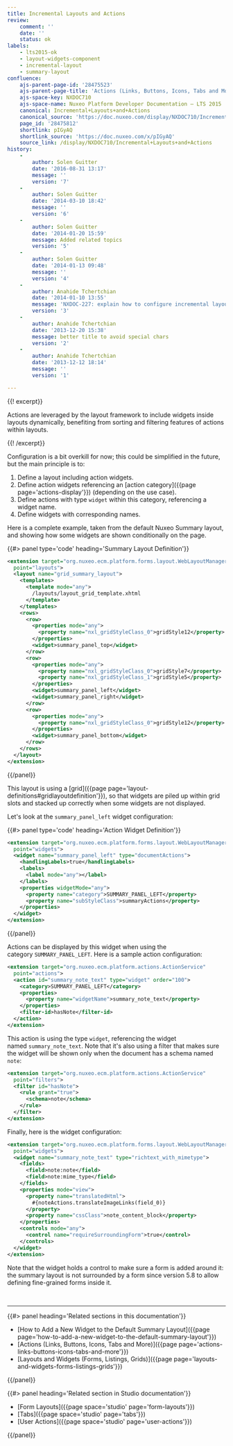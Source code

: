 ```yaml
---
title: Incremental Layouts and Actions
review:
    comment: ''
    date: ''
    status: ok
labels:
    - lts2015-ok
    - layout-widgets-component
    - incremental-layout
    - summary-layout
confluence:
    ajs-parent-page-id: '28475523'
    ajs-parent-page-title: 'Actions (Links, Buttons, Icons, Tabs and More)'
    ajs-space-key: NXDOC710
    ajs-space-name: Nuxeo Platform Developer Documentation — LTS 2015
    canonical: Incremental+Layouts+and+Actions
    canonical_source: 'https://doc.nuxeo.com/display/NXDOC710/Incremental+Layouts+and+Actions'
    page_id: '28475812'
    shortlink: pIGyAQ
    shortlink_source: 'https://doc.nuxeo.com/x/pIGyAQ'
    source_link: /display/NXDOC710/Incremental+Layouts+and+Actions
history:
    - 
        author: Solen Guitter
        date: '2016-08-31 13:17'
        message: ''
        version: '7'
    - 
        author: Solen Guitter
        date: '2014-03-10 18:42'
        message: ''
        version: '6'
    - 
        author: Solen Guitter
        date: '2014-01-20 15:59'
        message: Added related topics
        version: '5'
    - 
        author: Solen Guitter
        date: '2014-01-13 09:48'
        message: ''
        version: '4'
    - 
        author: Anahide Tchertchian
        date: '2014-01-10 13:55'
        message: 'NXDOC-227: explain how to configure incremental layouts'
        version: '3'
    - 
        author: Anahide Tchertchian
        date: '2013-12-20 15:38'
        message: better title to avoid special chars
        version: '2'
    - 
        author: Anahide Tchertchian
        date: '2013-12-12 18:14'
        message: ''
        version: '1'

---
```

{{! excerpt}}

Actions are leveraged by the layout framework to include widgets inside layouts dynamically, benefiting from sorting and filtering features of actions within layouts.

{{! /excerpt}}

Configuration is a bit overkill for now; this could be simplified in the future, but the main principle is to:

1.  Define a layout including action widgets.
2.  Define action widgets referencing an [action category]({{page page='actions-display'}}) (depending on the use case).
3.  Define actions with type&nbsp;`widget` within this category, referencing a widget name.
4.  Define widgets with corresponding names.

Here is a complete example, taken from the default Nuxeo Summary layout, and showing how some widgets are shown conditionally on the page.

{{#> panel type='code' heading='Summary Layout Definition'}}

```xml
<extension target="org.nuxeo.ecm.platform.forms.layout.WebLayoutManager"
  point="layouts">
  <layout name="grid_summary_layout">
    <templates>
      <template mode="any">
        /layouts/layout_grid_template.xhtml
      </template>
    </templates>
    <rows>
      <row>
        <properties mode="any">
          <property name="nxl_gridStyleClass_0">gridStyle12</property>
        </properties>
        <widget>summary_panel_top</widget>
      </row>
      <row>
        <properties mode="any">
          <property name="nxl_gridStyleClass_0">gridStyle7</property>
          <property name="nxl_gridStyleClass_1">gridStyle5</property>
        </properties>
        <widget>summary_panel_left</widget>
        <widget>summary_panel_right</widget>
      </row>
      <row>
        <properties mode="any">
          <property name="nxl_gridStyleClass_0">gridStyle12</property>
        </properties>
        <widget>summary_panel_bottom</widget>
      </row>
    </rows>
  </layout>
</extension>
```

{{/panel}}

This layout is using a [grid]({{page page='layout-definitions#gridlayoutdefinition'}}), so that widgets are piled up within grid slots and stacked up correctly when some widgets are not displayed.

Let's look at the `summary_panel_left` widget configuration:

{{#> panel type='code' heading='Action Widget Definition'}}

```xml
<extension target="org.nuxeo.ecm.platform.forms.layout.WebLayoutManager"
  point="widgets">
  <widget name="summary_panel_left" type="documentActions">
    <handlingLabels>true</handlingLabels>
    <labels>
      <label mode="any"></label>
    </labels>
    <properties widgetMode="any">
      <property name="category">SUMMARY_PANEL_LEFT</property>
      <property name="subStyleClass">summaryActions</property>
    </properties>
  </widget>
</extension>
```

{{/panel}}

Actions can be displayed by this widget when using the category&nbsp;`SUMMARY_PANEL_LEFT`. Here is a sample action configuration:

```xml
<extension target="org.nuxeo.ecm.platform.actions.ActionService"
  point="actions">
  <action id="summary_note_text" type="widget" order="100">
    <category>SUMMARY_PANEL_LEFT</category>
    <properties>
      <property name="widgetName">summary_note_text</property>
    </properties>
    <filter-id>hasNote</filter-id>
  </action>
</extension>
```

This action is using the type `widget`, referencing the widget named&nbsp;`summary_note_text`. Note that it's also using a filter that makes sure the widget will be shown only when the document has a schema named `note`:

```xml
<extension target="org.nuxeo.ecm.platform.actions.ActionService"
  point="filters">
  <filter id="hasNote">
    <rule grant="true">
      <schema>note</schema>
    </rule>
  </filter>
</extension>
```

Finally, here is the widget configuration:

```xml
<extension target="org.nuxeo.ecm.platform.forms.layout.WebLayoutManager"
  point="widgets">
  <widget name="summary_note_text" type="richtext_with_mimetype">
    <fields>
      <field>note:note</field>
      <field>note:mime_type</field>
    </fields>
    <properties mode="view">
      <property name="translatedHtml">
        #{noteActions.translateImageLinks(field_0)}
      </property>
      <property name="cssClass">note_content_block</property>
    </properties>
    <controls mode="any">
      <control name="requireSurroundingForm">true</control>
    </controls>
  </widget>
</extension>
```

Note that the widget holds a control to make sure a form is added around it: the summary layout is not surrounded by a form since version 5.8 to allow defining fine-grained forms inside it.

&nbsp;

* * *

<div class="row" data-equalizer data-equalize-on="medium"><div class="column medium-6">{{#> panel heading='Related sections in this documentation'}}

*   [How to Add a New Widget to the Default Summary Layout]({{page page='how-to-add-a-new-widget-to-the-default-summary-layout'}})
*   [Actions (Links, Buttons, Icons, Tabs and More)]({{page page='actions-links-buttons-icons-tabs-and-more'}})
*   [Layouts and Widgets (Forms, Listings, Grids)]({{page page='layouts-and-widgets-forms-listings-grids'}})

{{/panel}}</div><div class="column medium-6">{{#> panel heading='Related section in Studio documentation'}}

*   [Form Layouts]({{page space='studio' page='form-layouts'}})
*   [Tabs]({{page space='studio' page='tabs'}})
*   [User Actions]({{page space='studio' page='user-actions'}})

{{/panel}}</div></div>